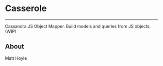# Casserole
-----------

Cassandra JS Object Mapper. Build models and queries from JS objects. (WIP)


## About

Matt Hoyle
